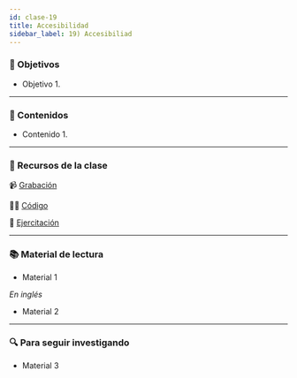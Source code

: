 ```yaml
---
id: clase-19
title: Accesibilidad
sidebar_label: 19) Accesibiliad
---
```


### 🏁 Objetivos

- Objetivo 1.

---

### 📝 Contenidos

- Contenido 1.

---

### 🚀 Recursos de la clase

📹 [Grabación](http://www.zoom.com)

👩‍💻 [Código](https://www.notion.so/pabloh/www.github.com)

💪 [Ejercitación](http://www.github.com)

---

### 📚 Material de lectura

- Material 1

_En inglés_

- Material 2

---

### 🔍 Para seguir investigando

- Material 3
